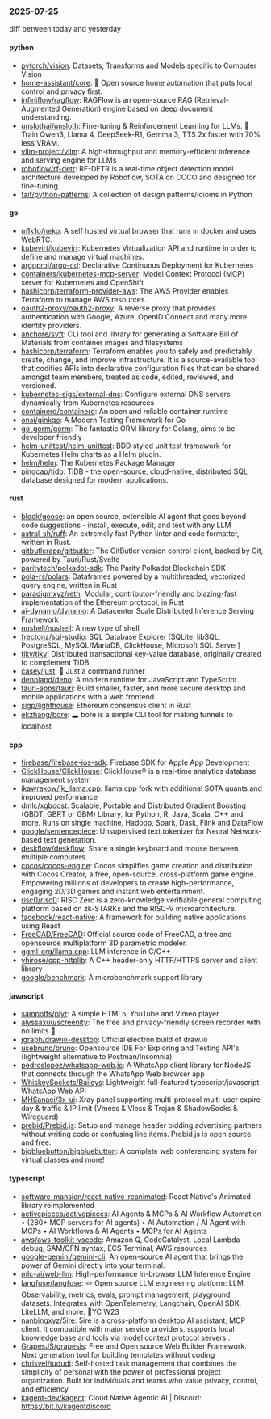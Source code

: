 ### 2025-07-25
diff between today and yesterday

#### python
* [pytorch/vision](https://github.com/pytorch/vision): Datasets, Transforms and Models specific to Computer Vision
* [home-assistant/core](https://github.com/home-assistant/core): 🏡 Open source home automation that puts local control and privacy first.
* [infiniflow/ragflow](https://github.com/infiniflow/ragflow): RAGFlow is an open-source RAG (Retrieval-Augmented Generation) engine based on deep document understanding.
* [unslothai/unsloth](https://github.com/unslothai/unsloth): Fine-tuning & Reinforcement Learning for LLMs. 🦥 Train Qwen3, Llama 4, DeepSeek-R1, Gemma 3, TTS 2x faster with 70% less VRAM.
* [vllm-project/vllm](https://github.com/vllm-project/vllm): A high-throughput and memory-efficient inference and serving engine for LLMs
* [roboflow/rf-detr](https://github.com/roboflow/rf-detr): RF-DETR is a real-time object detection model architecture developed by Roboflow, SOTA on COCO and designed for fine-tuning.
* [faif/python-patterns](https://github.com/faif/python-patterns): A collection of design patterns/idioms in Python

#### go
* [m1k1o/neko](https://github.com/m1k1o/neko): A self hosted virtual browser that runs in docker and uses WebRTC.
* [kubevirt/kubevirt](https://github.com/kubevirt/kubevirt): Kubernetes Virtualization API and runtime in order to define and manage virtual machines.
* [argoproj/argo-cd](https://github.com/argoproj/argo-cd): Declarative Continuous Deployment for Kubernetes
* [containers/kubernetes-mcp-server](https://github.com/containers/kubernetes-mcp-server): Model Context Protocol (MCP) server for Kubernetes and OpenShift
* [hashicorp/terraform-provider-aws](https://github.com/hashicorp/terraform-provider-aws): The AWS Provider enables Terraform to manage AWS resources.
* [oauth2-proxy/oauth2-proxy](https://github.com/oauth2-proxy/oauth2-proxy): A reverse proxy that provides authentication with Google, Azure, OpenID Connect and many more identity providers.
* [anchore/syft](https://github.com/anchore/syft): CLI tool and library for generating a Software Bill of Materials from container images and filesystems
* [hashicorp/terraform](https://github.com/hashicorp/terraform): Terraform enables you to safely and predictably create, change, and improve infrastructure. It is a source-available tool that codifies APIs into declarative configuration files that can be shared amongst team members, treated as code, edited, reviewed, and versioned.
* [kubernetes-sigs/external-dns](https://github.com/kubernetes-sigs/external-dns): Configure external DNS servers dynamically from Kubernetes resources
* [containerd/containerd](https://github.com/containerd/containerd): An open and reliable container runtime
* [onsi/ginkgo](https://github.com/onsi/ginkgo): A Modern Testing Framework for Go
* [go-gorm/gorm](https://github.com/go-gorm/gorm): The fantastic ORM library for Golang, aims to be developer friendly
* [helm-unittest/helm-unittest](https://github.com/helm-unittest/helm-unittest): BDD styled unit test framework for Kubernetes Helm charts as a Helm plugin.
* [helm/helm](https://github.com/helm/helm): The Kubernetes Package Manager
* [pingcap/tidb](https://github.com/pingcap/tidb): TiDB - the open-source, cloud-native, distributed SQL database designed for modern applications.

#### rust
* [block/goose](https://github.com/block/goose): an open source, extensible AI agent that goes beyond code suggestions - install, execute, edit, and test with any LLM
* [astral-sh/ruff](https://github.com/astral-sh/ruff): An extremely fast Python linter and code formatter, written in Rust.
* [gitbutlerapp/gitbutler](https://github.com/gitbutlerapp/gitbutler): The GitButler version control client, backed by Git, powered by Tauri/Rust/Svelte
* [paritytech/polkadot-sdk](https://github.com/paritytech/polkadot-sdk): The Parity Polkadot Blockchain SDK
* [pola-rs/polars](https://github.com/pola-rs/polars): Dataframes powered by a multithreaded, vectorized query engine, written in Rust
* [paradigmxyz/reth](https://github.com/paradigmxyz/reth): Modular, contributor-friendly and blazing-fast implementation of the Ethereum protocol, in Rust
* [ai-dynamo/dynamo](https://github.com/ai-dynamo/dynamo): A Datacenter Scale Distributed Inference Serving Framework
* [nushell/nushell](https://github.com/nushell/nushell): A new type of shell
* [frectonz/sql-studio](https://github.com/frectonz/sql-studio): SQL Database Explorer [SQLite, libSQL, PostgreSQL, MySQL/MariaDB, ClickHouse, Microsoft SQL Server]
* [tikv/tikv](https://github.com/tikv/tikv): Distributed transactional key-value database, originally created to complement TiDB
* [casey/just](https://github.com/casey/just): 🤖 Just a command runner
* [denoland/deno](https://github.com/denoland/deno): A modern runtime for JavaScript and TypeScript.
* [tauri-apps/tauri](https://github.com/tauri-apps/tauri): Build smaller, faster, and more secure desktop and mobile applications with a web frontend.
* [sigp/lighthouse](https://github.com/sigp/lighthouse): Ethereum consensus client in Rust
* [ekzhang/bore](https://github.com/ekzhang/bore): 🕳 bore is a simple CLI tool for making tunnels to localhost

#### cpp
* [firebase/firebase-ios-sdk](https://github.com/firebase/firebase-ios-sdk): Firebase SDK for Apple App Development
* [ClickHouse/ClickHouse](https://github.com/ClickHouse/ClickHouse): ClickHouse® is a real-time analytics database management system
* [ikawrakow/ik_llama.cpp](https://github.com/ikawrakow/ik_llama.cpp): llama.cpp fork with additional SOTA quants and improved performance
* [dmlc/xgboost](https://github.com/dmlc/xgboost): Scalable, Portable and Distributed Gradient Boosting (GBDT, GBRT or GBM) Library, for Python, R, Java, Scala, C++ and more. Runs on single machine, Hadoop, Spark, Dask, Flink and DataFlow
* [google/sentencepiece](https://github.com/google/sentencepiece): Unsupervised text tokenizer for Neural Network-based text generation.
* [deskflow/deskflow](https://github.com/deskflow/deskflow): Share a single keyboard and mouse between multiple computers.
* [cocos/cocos-engine](https://github.com/cocos/cocos-engine): Cocos simplifies game creation and distribution with Cocos Creator, a free, open-source, cross-platform game engine. Empowering millions of developers to create high-performance, engaging 2D/3D games and instant web entertainment.
* [risc0/risc0](https://github.com/risc0/risc0): RISC Zero is a zero-knowledge verifiable general computing platform based on zk-STARKs and the RISC-V microarchitecture.
* [facebook/react-native](https://github.com/facebook/react-native): A framework for building native applications using React
* [FreeCAD/FreeCAD](https://github.com/FreeCAD/FreeCAD): Official source code of FreeCAD, a free and opensource multiplatform 3D parametric modeler.
* [ggml-org/llama.cpp](https://github.com/ggml-org/llama.cpp): LLM inference in C/C++
* [yhirose/cpp-httplib](https://github.com/yhirose/cpp-httplib): A C++ header-only HTTP/HTTPS server and client library
* [google/benchmark](https://github.com/google/benchmark): A microbenchmark support library

#### javascript
* [sampotts/plyr](https://github.com/sampotts/plyr): A simple HTML5, YouTube and Vimeo player
* [alyssaxuu/screenity](https://github.com/alyssaxuu/screenity): The free and privacy-friendly screen recorder with no limits 🎥
* [jgraph/drawio-desktop](https://github.com/jgraph/drawio-desktop): Official electron build of draw.io
* [usebruno/bruno](https://github.com/usebruno/bruno): Opensource IDE For Exploring and Testing API's (lightweight alternative to Postman/Insomnia)
* [pedroslopez/whatsapp-web.js](https://github.com/pedroslopez/whatsapp-web.js): A WhatsApp client library for NodeJS that connects through the WhatsApp Web browser app
* [WhiskeySockets/Baileys](https://github.com/WhiskeySockets/Baileys): Lightweight full-featured typescript/javascript WhatsApp Web API
* [MHSanaei/3x-ui](https://github.com/MHSanaei/3x-ui): Xray panel supporting multi-protocol multi-user expire day & traffic & IP limit (Vmess & Vless & Trojan & ShadowSocks & Wireguard)
* [prebid/Prebid.js](https://github.com/prebid/Prebid.js): Setup and manage header bidding advertising partners without writing code or confusing line items. Prebid.js is open source and free.
* [bigbluebutton/bigbluebutton](https://github.com/bigbluebutton/bigbluebutton): A complete web conferencing system for virtual classes and more!

#### typescript
* [software-mansion/react-native-reanimated](https://github.com/software-mansion/react-native-reanimated): React Native's Animated library reimplemented
* [activepieces/activepieces](https://github.com/activepieces/activepieces): AI Agents & MCPs & AI Workflow Automation • (280+ MCP servers for AI agents) • AI Automation / AI Agent with MCPs • AI Workflows & AI Agents • MCPs for AI Agents
* [aws/aws-toolkit-vscode](https://github.com/aws/aws-toolkit-vscode): Amazon Q, CodeCatalyst, Local Lambda debug, SAM/CFN syntax, ECS Terminal, AWS resources
* [google-gemini/gemini-cli](https://github.com/google-gemini/gemini-cli): An open-source AI agent that brings the power of Gemini directly into your terminal.
* [mlc-ai/web-llm](https://github.com/mlc-ai/web-llm): High-performance In-browser LLM Inference Engine
* [langfuse/langfuse](https://github.com/langfuse/langfuse): 🪢 Open source LLM engineering platform: LLM Observability, metrics, evals, prompt management, playground, datasets. Integrates with OpenTelemetry, Langchain, OpenAI SDK, LiteLLM, and more. 🍊YC W23
* [nanbingxyz/5ire](https://github.com/nanbingxyz/5ire): 5ire is a cross-platform desktop AI assistant, MCP client. It compatible with major service providers, supports local knowledge base and tools via model context protocol servers .
* [GrapesJS/grapesjs](https://github.com/GrapesJS/grapesjs): Free and Open source Web Builder Framework. Next generation tool for building templates without coding
* [chrisvel/tududi](https://github.com/chrisvel/tududi): Self-hosted task management that combines the simplicity of personal with the power of professional project organization. Built for individuals and teams who value privacy, control, and efficiency.
* [kagent-dev/kagent](https://github.com/kagent-dev/kagent): Cloud Native Agentic AI | Discord: https://bit.ly/kagentdiscord

